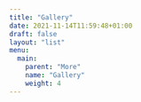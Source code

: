 ```yaml
---
title: "Gallery"
date: 2021-11-14T11:59:48+01:00
draft: false
layout: "list"
menu:
  main:
    parent: "More"
    name: "Gallery"
    weight: 4
---
```


